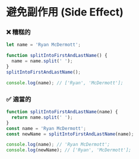 # 避免副作用 (Side Effect)

<h3 class="awful">❌ 糟糕的</h3>

```javascript
let name = 'Ryan McDermott';

function splitIntoFirstAndLastName() {
  name = name.split(' ');
}
splitIntoFirstAndLastName();

console.log(name); // ['Ryan', 'McDermott'];
```

<v-click>
  <h3 class="adequate">✅ 適當的</h3>

  ```javascript
  function splitIntoFirstAndLastName(name) {
    return name.split(' ');
  }
  const name = 'Ryan McDermott';
  const newName = splitIntoFirstAndLastName(name);

  console.log(name); // 'Ryan McDermott';
  console.log(newName); // ['Ryan', 'McDermott'];
  ```
</v-click>